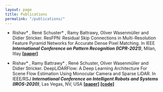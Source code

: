 ```yaml
---
layout: page
title: Publications
permalink: "/publications/"
---
```



- Rishav* , René Schuster* , Ramy Battrawy, Oliver Wasenmüller and Didier Stricker. ResFPN: Residual Skip Connections in Multi-Resolution Feature Pyramid Networks for Accurate Dense Pixel Matching. In IEEE ***International Conference on Pattern Recognition (ICPR-2021)***, Milan, Itlay [**[paper]**](https://arxiv.org/abs/2006.12235)

- Rishav* , Ramy Battrawy* , René Schuster, Oliver Wasenmüller and Didier Stricker. DeepLiDARFlow: A Deep Learning Architecture For Scene Flow Estimation Using Monocular Camera and Sparse LiDAR. In IEEE/RSJ ***International Conference on Intelligent Robots and Systems (IROS-2020)***, Las Vegas, NV, USA [**[paper]**](https://arxiv.org/abs/2008.08136) [**[code]**](https://github.com/dfki-av/DeepLiDARFlow)
 
